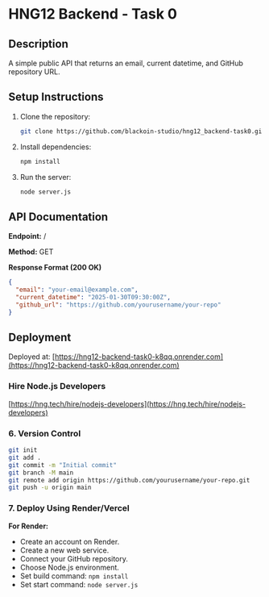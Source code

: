 # HNG12 Backend - Task 0

## Description

A simple public API that returns an email, current datetime, and GitHub repository URL.

## Setup Instructions

1. Clone the repository:
   ```sh
   git clone https://github.com/blackoin-studio/hng12_backend-task0.git
   ```

2. Install dependencies:
   ```sh
   npm install
   ```

3. Run the server:
   ```sh
   node server.js
   ```

## API Documentation

**Endpoint:** /

**Method:** GET

**Response Format (200 OK)**

```json
{
  "email": "your-email@example.com",
  "current_datetime": "2025-01-30T09:30:00Z",
  "github_url": "https://github.com/yourusername/your-repo"
}
```

## Deployment

Deployed at: [https://hng12-backend-task0-k8qq.onrender.com](https://hng12-backend-task0-k8qq.onrender.com)

### Hire Node.js Developers

[https://hng.tech/hire/nodejs-developers](https://hng.tech/hire/nodejs-developers)

### 6. Version Control

```sh
git init
git add .
git commit -m "Initial commit"
git branch -M main
git remote add origin https://github.com/yourusername/your-repo.git
git push -u origin main
```

### 7. Deploy Using Render/Vercel

**For Render:**
- Create an account on Render.
- Create a new web service.
- Connect your GitHub repository.
- Choose Node.js environment.
- Set build command: `npm install`
- Set start command: `node server.js`